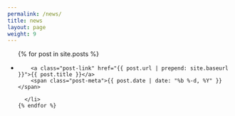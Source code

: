 ```yaml
---
permalink: /news/
title: news
layout: page
weight: 9
---
```


<div class="home">

  <ul class="post-list">
    {% for post in site.posts %}
      <li>

        <a class="post-link" href="{{ post.url | prepend: site.baseurl }}">{{ post.title }}</a>
        <span class="post-meta">{{ post.date | date: "%b %-d, %Y" }}</span>	 

      </li>
    {% endfor %}
  </ul>
</div>
